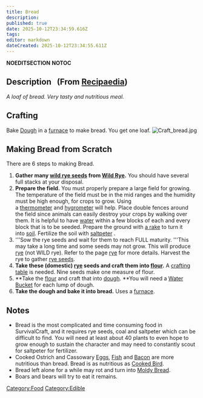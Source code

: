 ```yaml
---
title: Bread
description: 
published: true
date: 2025-10-12T23:34:59.616Z
tags: 
editor: markdown
dateCreated: 2025-10-12T23:34:55.611Z
---
```


__NOEDITSECTION__ __NOTOC__

## Description   (From [Recipaedia](Recipaedia "wikilink"))

*A loaf of bread. Very tasty and nutritious meal.*

## Crafting

Bake [Dough](Dough "wikilink") in a [furnace](furnace "wikilink") to
make bread. You get one loaf. ![Craft_bread.jpg](Craft_bread.jpg
"Craft_bread.jpg")

## Making Bread from Scratch

There are 6 steps to making Bread.

1.  **Gather many [wild rye seeds](wild_rye_seeds "wikilink") from [Wild
    Rye](Wild_Rye "wikilink").** You should have several full stacks at
    your disposal.
2.  **Prepare the field.** You must properly prepare a large field for
    growing. The temperature of the field must be in the mid ranges and
    the humidity must be high enough, for crops to grow. Using
    a [thermometer](thermometer "wikilink") and [hygrometer](hygrometer "wikilink") will
    help. Place double fences around the field since animals can easily
    destroy your crops by walking over them. It is helpful to have
    [water](water "wikilink") within a few blocks of each and every
    block that is to be seeded. Prepare the ground with [a
    rake](Wooden_Rake "wikilink") to turn it
    into [soil](soil "wikilink"). Fertilize the soil with
    [saltpeter](Recipaedia/Minerals/Saltpeter_Chunk.md "wikilink") . 
3.  '''Sow the rye seeds and wait for them to reach FULL maturity.
    '''This may take a long time and some seeds may not grow. This will
    produce [rye](rye "wikilink") (not WILD rye). Refer to the page
    [rye](rye "wikilink") for more details. Harvest the rye to gather
    [rye seeds](rye_Seeds "wikilink").
4.  **Take these (domestic) [rye](rye "wikilink") seeds and craft them
    into [flour](flour "wikilink").** A [crafting
    table](Crafting_Table "wikilink") is needed. Nine seeds make one
    measure of flour. 
5.  **Take the [flour](flour "wikilink") and craft that into
    [dough](dough "wikilink"). **You will need a [Water
    Bucket](Water_Bucket "wikilink") for each lump of dough. 
6.  **Take the dough and bake it into bread.** Uses a
    [furnace](furnace "wikilink").

## Notes

  - Bread is the most complicated and time consuming food in
    SurvivalCraft, and it requires rye seeds, coal and saltpeter which
    can be difficult to find. You will need at least about 40 plants to
    even hope to grow enough to sustain the character and may need to
    constantly scout for saltpeter for fertilizer.
  - Cooked Ostrich and Cassowary [Eggs](Egg "wikilink"),
    [Fish](Cooked_Fish "wikilink") and [Bacon](Cooked_Bacon "wikilink")
    are more nutritious than bread. Bread is as nutritious as [Cooked
    Bird](Cooked_Bird "wikilink").
  - Bread left alone for a while may rot and turn into [Moldy
    Bread](Moldy_Bread "wikilink").
  - Boars and bears will try to eat it remains.

[Category:Food](Category:Food "wikilink")
[Category:Edible](Category:Edible "wikilink")